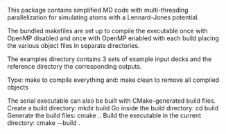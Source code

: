 This package contains simplified MD code with multi-threading
parallelization for simulating atoms with a Lennard-Jones potential.

The bundled makefiles are set up to compile the executable once
with OpenMP disabled and once with OpenMP enabled with each build
placing the various object files in separate directories.

The examples directory contains 3 sets of example input decks
and the reference directory the corresponding outputs.

Type: make
to compile everything and: make clean
to remove all compiled objects

The serial executable can also be built with CMake-generated
build files.
Create a build directory: mkdir build
Go inside the build directory: cd build
Generate the build files: cmake ..
Build the executable in the current directory: cmake --build .
